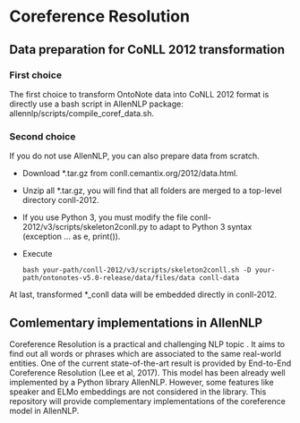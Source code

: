 # Coreference Resolution 

## Data preparation for CoNLL 2012 transformation

### First choice
The first choice to transform OntoNote data into CoNLL 2012 format is directly use a bash script in AllenNLP package: allennlp/scripts/compile_coref_data.sh.

### Second choice
If you do not use AllenNLP, you can also prepare data from scratch.
* Download *.tar.gz from conll.cemantix.org/2012/data.html.
* Unzip all *.tar.gz, you will find that all folders are merged to a top-level directory conll-2012.
* If you use Python 3, you must modify the file conll-2012/v3/scripts/skeleton2conll.py to adapt to Python 3 syntax (exception ... as e, print()).
* Execute 

  ```bash your-path/conll-2012/v3/scripts/skeleton2conll.sh -D your-path/ontonotes-v5.0-release/data/files/data conll-data```
  
At last, transformed \*_conll data will be embedded directly in conll-2012.


## Comlementary implementations in AllenNLP
Coreference Resolution is a practical and challenging NLP topic . It aims to find out all words or phrases which are associated to the same real-world entities. One of the current state-of-the-art result is provided by End-to-End Coreference Resolution (Lee et al, 2017). This model has been already well implemented by a Python library AllenNLP. However, some features like speaker and ELMo embeddings are not considered in the library. This repository will provide complementary implementations of the coreference model in AllenNLP.

